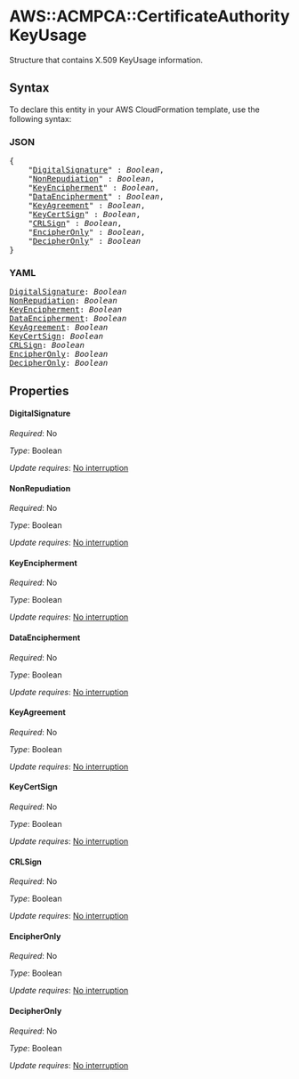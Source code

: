 # AWS::ACMPCA::CertificateAuthority KeyUsage

Structure that contains X.509 KeyUsage information.

## Syntax

To declare this entity in your AWS CloudFormation template, use the following syntax:

### JSON

<pre>
{
    "<a href="#digitalsignature" title="DigitalSignature">DigitalSignature</a>" : <i>Boolean</i>,
    "<a href="#nonrepudiation" title="NonRepudiation">NonRepudiation</a>" : <i>Boolean</i>,
    "<a href="#keyencipherment" title="KeyEncipherment">KeyEncipherment</a>" : <i>Boolean</i>,
    "<a href="#dataencipherment" title="DataEncipherment">DataEncipherment</a>" : <i>Boolean</i>,
    "<a href="#keyagreement" title="KeyAgreement">KeyAgreement</a>" : <i>Boolean</i>,
    "<a href="#keycertsign" title="KeyCertSign">KeyCertSign</a>" : <i>Boolean</i>,
    "<a href="#crlsign" title="CRLSign">CRLSign</a>" : <i>Boolean</i>,
    "<a href="#encipheronly" title="EncipherOnly">EncipherOnly</a>" : <i>Boolean</i>,
    "<a href="#decipheronly" title="DecipherOnly">DecipherOnly</a>" : <i>Boolean</i>
}
</pre>

### YAML

<pre>
<a href="#digitalsignature" title="DigitalSignature">DigitalSignature</a>: <i>Boolean</i>
<a href="#nonrepudiation" title="NonRepudiation">NonRepudiation</a>: <i>Boolean</i>
<a href="#keyencipherment" title="KeyEncipherment">KeyEncipherment</a>: <i>Boolean</i>
<a href="#dataencipherment" title="DataEncipherment">DataEncipherment</a>: <i>Boolean</i>
<a href="#keyagreement" title="KeyAgreement">KeyAgreement</a>: <i>Boolean</i>
<a href="#keycertsign" title="KeyCertSign">KeyCertSign</a>: <i>Boolean</i>
<a href="#crlsign" title="CRLSign">CRLSign</a>: <i>Boolean</i>
<a href="#encipheronly" title="EncipherOnly">EncipherOnly</a>: <i>Boolean</i>
<a href="#decipheronly" title="DecipherOnly">DecipherOnly</a>: <i>Boolean</i>
</pre>

## Properties

#### DigitalSignature

_Required_: No

_Type_: Boolean

_Update requires_: [No interruption](https://docs.aws.amazon.com/AWSCloudFormation/latest/UserGuide/using-cfn-updating-stacks-update-behaviors.html#update-no-interrupt)

#### NonRepudiation

_Required_: No

_Type_: Boolean

_Update requires_: [No interruption](https://docs.aws.amazon.com/AWSCloudFormation/latest/UserGuide/using-cfn-updating-stacks-update-behaviors.html#update-no-interrupt)

#### KeyEncipherment

_Required_: No

_Type_: Boolean

_Update requires_: [No interruption](https://docs.aws.amazon.com/AWSCloudFormation/latest/UserGuide/using-cfn-updating-stacks-update-behaviors.html#update-no-interrupt)

#### DataEncipherment

_Required_: No

_Type_: Boolean

_Update requires_: [No interruption](https://docs.aws.amazon.com/AWSCloudFormation/latest/UserGuide/using-cfn-updating-stacks-update-behaviors.html#update-no-interrupt)

#### KeyAgreement

_Required_: No

_Type_: Boolean

_Update requires_: [No interruption](https://docs.aws.amazon.com/AWSCloudFormation/latest/UserGuide/using-cfn-updating-stacks-update-behaviors.html#update-no-interrupt)

#### KeyCertSign

_Required_: No

_Type_: Boolean

_Update requires_: [No interruption](https://docs.aws.amazon.com/AWSCloudFormation/latest/UserGuide/using-cfn-updating-stacks-update-behaviors.html#update-no-interrupt)

#### CRLSign

_Required_: No

_Type_: Boolean

_Update requires_: [No interruption](https://docs.aws.amazon.com/AWSCloudFormation/latest/UserGuide/using-cfn-updating-stacks-update-behaviors.html#update-no-interrupt)

#### EncipherOnly

_Required_: No

_Type_: Boolean

_Update requires_: [No interruption](https://docs.aws.amazon.com/AWSCloudFormation/latest/UserGuide/using-cfn-updating-stacks-update-behaviors.html#update-no-interrupt)

#### DecipherOnly

_Required_: No

_Type_: Boolean

_Update requires_: [No interruption](https://docs.aws.amazon.com/AWSCloudFormation/latest/UserGuide/using-cfn-updating-stacks-update-behaviors.html#update-no-interrupt)

